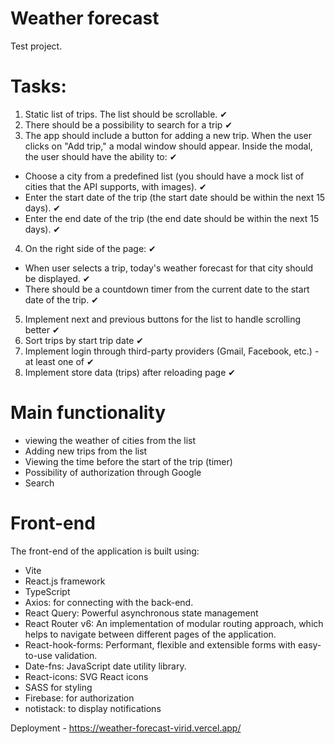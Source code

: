 # Weather forecast

Test project.

# Tasks:

1. Static list of trips. The list should be scrollable. ✔
2. There should be a possibility to search for a trip ✔
3. The app should include a button for adding a new trip. When the user clicks on "Add trip," a modal window should appear. Inside the modal, the user should have the ability to: ✔
  - Choose a city from a predefined list (you should have a mock list of cities that the API supports, with images). ✔
  - Enter the start date of the trip (the start date should be within the next 15 days). ✔
  - Enter the end date of the trip (the end date should be within the next 15 days). ✔
4. On the right side of the page: ✔
  - When user selects a trip, today's weather forecast for that city should be displayed. ✔
  - There should be a countdown timer from the current date to the start date of the trip. ✔
5. Implement next and previous buttons for the list to handle scrolling better ✔
6. Sort trips by start trip date ✔
7. Implement login through third-party providers (Gmail, Facebook, etc.) - at least one of ✔
8. Implement store data (trips) after reloading page ✔

# Main functionality
- viewing the weather of cities from the list
- Adding new trips from the list
- Viewing the time before the start of the trip (timer)
- Possibility of authorization through Google
- Search
  
# Front-end 
The front-end of the application is built using:
- Vite
- React.js framework
- TypeScript
- Axios: for connecting with the back-end.
- React Query: Powerful asynchronous state management
- React Router v6: An implementation of modular routing approach, which helps to navigate between different pages of the application.
- React-hook-forms: Performant, flexible and extensible forms with easy-to-use validation.
- Date-fns: JavaScript date utility library.
- React-icons: SVG React icons
- SASS for styling
- Firebase: for authorization
- notistack: to display notifications 

 Deployment - https://weather-forecast-virid.vercel.app/
